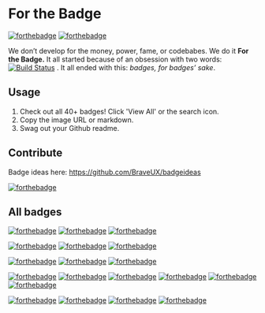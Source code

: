 # For the Badge

[![forthebadge](http://forthebadge.com/badges/fuck-it-ship-it.svg)](http://forthebadge.com)
[![forthebadge](http://forthebadge.com/badges/no-ragrets.svg)](http://forthebadge.com)

We don’t develop for the money, power, fame, or codebabes. We do it **For the Badge.** It all started because of an obsession with two words: [![Build Status](https://travis-ci.org/BraveUX/forthebadge.svg)](https://travis-ci.org/BraveUX/forthebadge) . It all ended with this: _badges, for badges’ sake_.

## Usage

1. Check out all 40+ badges!  Click 'View All' or the search icon.
2. Copy the image URL or markdown.
3. Swag out your Github readme.

## Contribute

Badge ideas here: https://github.com/BraveUX/badgeideas

[![forthebadge](http://forthebadge.com/badges/built-with-love.svg)](http://forthebadge.com)



## All badges
[![forthebadge](http://forthebadge.com/badges/ages-12.svg)](http://forthebadge.com)
[![forthebadge](http://forthebadge.com/badges/ages-20-30.svg)](http://forthebadge.com)
[![forthebadge](http://forthebadge.com/badges/as-seen-on-tv.svg)](http://forthebadge.com)

[![forthebadge](http://forthebadge.com/badges/built-by-developers.svg)](http://forthebadge.com)
[![forthebadge](http://forthebadge.com/badges/built-by-hipsters.svg)](http://forthebadge.com)
[![forthebadge](http://forthebadge.com/badges/built-with-love.svg)](http://forthebadge.com)

[![forthebadge](http://forthebadge.com/badges/certified-cousin-terio.svg)](http://forthebadge.com)
[![forthebadge](http://forthebadge.com/badges/certified-snoop-lion.svg)](http://forthebadge.com)
[![forthebadge](http://forthebadge.com/badges/certified-steve-bruhle.svg)](http://forthebadge.com)

[![forthebadge](http://forthebadge.com/badges/compatability-betamax.svg)](http://forthebadge.com)
[![forthebadge](http://forthebadge.com/badges/compatability-blackberry.svg)](http://forthebadge.com)
[![forthebadge](http://forthebadge.com/badges/compatability-club-penguin.svg)](http://forthebadge.com)
[![forthebadge](http://forthebadge.com/badges/compatability-emacs.svg)](http://forthebadge.com)
[![forthebadge](http://forthebadge.com/badges/compatability-ie-6.svg)](http://forthebadge.com)
[![forthebadge](http://forthebadge.com/badges/compatability-opera-4.svg)](http://forthebadge.com)

[![forthebadge](http://forthebadge.com/badges/contains-cat-gifs.svg)](http://forthebadge.com)
[![forthebadge](http://forthebadge.com/badges/designed-in-ms-paint.svg)](http://forthebadge.com)
[![forthebadge](http://forthebadge.com/badges/does-not-contain-msg.svg)](http://forthebadge.com)
[![forthebadge](http://forthebadge.com/badges/does-not-contain-treenuts.svg)](http://forthebadge.com)




